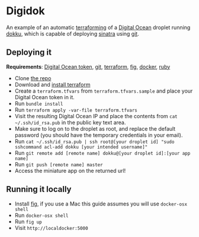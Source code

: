 # Digidok

An example of an automatic [terraforming][terraform] of a [Digital Ocean][do] droplet running [dokku][dokku], which is capable of deploying [sinatra][sinatra] using [git][git].

## Deploying it

**Requirements**: [Digital Ocean token][do-token], [git][git], [terraform][terraform], [fig][fig], [docker][docker], [ruby][ruby]
* Clone [the repo][home-repo]
* Download and [install terraform][terraform-install]
* Create a `terraform.tfvars` from `terraform.tfvars.sample` and place your Digital Ocean token in it.
* Run `bundle install`
* Run `terraform apply -var-file terraform.tfvars`
* Visit the resulting Digital Ocean IP and place the contents from `cat ~/.ssh/id_rsa.pub` in the public key text area.
* Make sure to log on to the droplet as root, and replace the default password (you should have the temporary credentials in your email).
* Run `cat ~/.ssh/id_rsa.pub | ssh root@[your droplet id] "sudo sshcommand acl-add dokku [your intended username]"`
* Run `git remote add [remote name] dokku@[your droplet id]:[your app name]`
* Run `git push [remote name] master`
* Access the miniature app on the returned url!

## Running it locally

* Install [fig][fig], if you use a Mac this guide assumes you will use `docker-osx shell`
* Run `docker-osx shell`
* Run `fig up`
* Visit `http://localdocker:5000`

[terraform]: http://www.terraform.io/
[do]: https://www.digitalocean.com/
[dokku]: https://github.com/progrium/dokku
[docker]: https://docker.com/
[fig]: http://www.fig.sh/
[sinatra]: http://www.sinatrarb.com/
[git]: http://git-scm.com/
[ruby]: https://www.ruby-lang.org/en/
[terraform-install]: http://www.terraform.io/downloads.html
[home-repo]: https://github.com/esmevane/digidok
[do-token]: https://www.digitalocean.com/community/tutorials/how-to-use-the-digitalocean-api-v2
